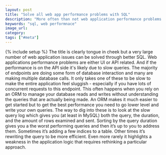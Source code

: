 ```yaml
---
layout: post
title: "Solve all web app performance problems with SQL"
description: "More often than not web application performance problems can be solved by digging into, and optimizing, the queries."
keywords: "sql, web performnace"
image_url:
category:
tags: ["#meta"]
---
```

{% include setup %}
The title is clearly tongue in cheek but a very large number of web application issues can be solved through better SQL. Web applications performance problems are either UI or API related. And if the performance is on the API side it's likely due to slow queries. The majority of endpoints are doing some form of database interaction and many are making multiple database calls. It only takes one of these to be slow to make the entire application feel sluggish - especially if you have lots of concurrent requests to this endpoint. This often happens when you rely on an ORM to manage your database reads and writes without understanding the queries that are actually being made. An ORM makes it much easier to get started but to get the best performance you need to go lower level and write your own queries. The way to dig into these is to look at the slow query log which gives you (at least in MySQL) both the query, the duration, and the amount of rows examined and sent. Sorting by the query duration gives you a the worst performing queries and then it’s up to you to address them. Sometimes it’s adding a few indices to a table. Other times it’s rewriting the query to be more efficient. Even more rarely it highlights a weakness in the application logic that requires rethinking a particular approach.
